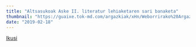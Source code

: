 ```yaml
---
title: "Altsasukoak Aske II. literatur lehiaketaren sari banaketa"
thumbnail: "https://guaixe.tok-md.com/argazkiak/xHn/Weborrirako%20Argazkiak/cache/290_20190215_Alts_Altsasukoak_Aske_II_Literatur_Lehiaket_p1sxzb4_tokikom_735x413"
date: "2019-02-18"
---
```

[Ikusi](https://guaixe.eus/altsasu/1550482967774-altsasukoak-aske-ii-literatur-lehiaketaren-sari-banaketa-2019)
